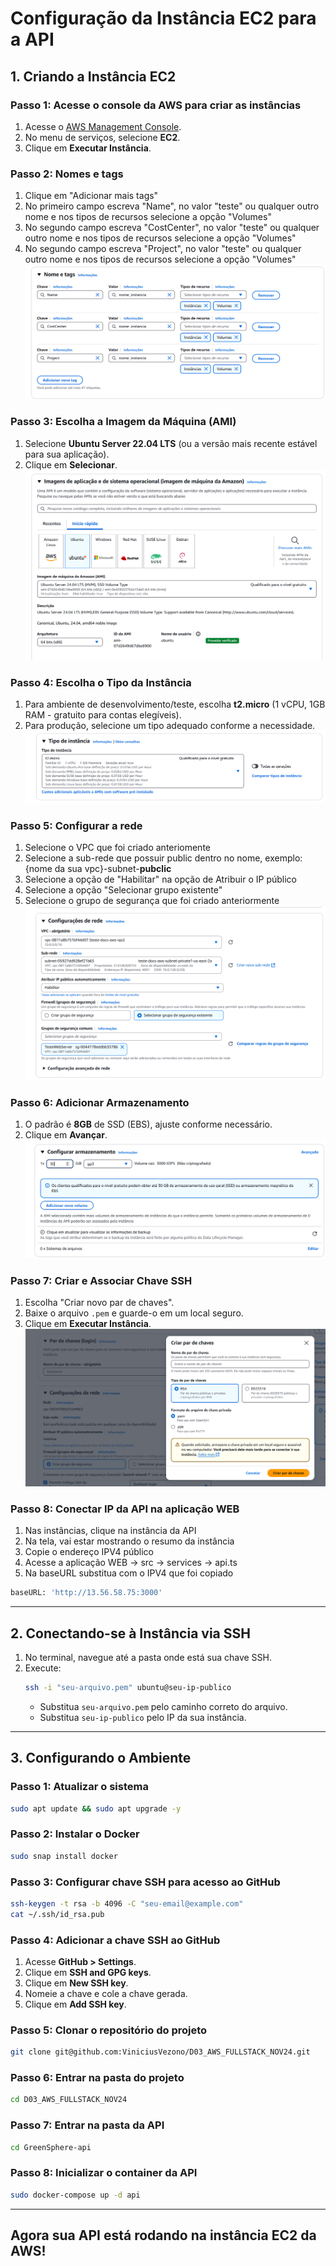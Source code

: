 # Configuração da Instância EC2 para a API

## 1. Criando a Instância EC2

### Passo 1: Acesse o console da AWS para criar as instâncias
1. Acesse o [AWS Management Console](https://aws.amazon.com/console/).
2. No menu de serviços, selecione **EC2**.
3. Clique em **Executar Instância**.

### Passo 2: Nomes e tags 
1. Clique em "Adicionar mais tags"
2. No primeiro campo escreva "Name", no valor "teste" ou qualquer outro nome e nos tipos de recursos selecione a opção "Volumes"
3. No segundo campo escreva "CostCenter", no valor "teste" ou qualquer outro nome e nos tipos de recursos selecione a opção "Volumes"
4. No segundo campo escreva "Project", no valor "teste" ou qualquer outro nome e nos tipos de recursos selecione a opção "Volumes"
![nome_tags](./imagens/nome_tages.png)

### Passo 3: Escolha a Imagem da Máquina (AMI)

1. Selecione **Ubuntu Server 22.04 LTS** (ou a versão mais recente estável para sua aplicação).
2. Clique em **Selecionar**.
![imagem_SO](./imagens/SO_maquina_virtual.png)

### Passo 4: Escolha o Tipo da Instância

1. Para ambiente de desenvolvimento/teste, escolha **t2.micro** (1 vCPU, 1GB RAM - gratuito para contas elegíveis).
2. Para produção, selecione um tipo adequado conforme a necessidade.
![imagem_tipo_instancia](./imagens/tipo_instancia.png)

### Passo 5: Configurar a rede 
1. Selecione o VPC que foi criado anteriomente  
2. Selecione a sub-rede que possuir public dentro no nome, exemplo: {nome da sua vpc}-subnet-**pubclic**
3. Selecione a opção de "Habilitar" na opção de Atribuir o IP público
4. Selecione a opção  "Selecionar grupo existente"
5. Selecione o grupo de segurança que foi criado anteriormente
![imagem_config](./imagens/print11_s3.png)

### Passo 6: Adicionar Armazenamento

1. O padrão é **8GB** de SSD (EBS), ajuste conforme necessário.
2. Clique em **Avançar**.
![imagem_armazenamento](./imagens/armazenamento.png)


### Passo 7: Criar e Associar Chave SSH

1. Escolha "Criar novo par de chaves".
2. Baixe o arquivo `.pem` e guarde-o em um local seguro.
3. Clique em **Executar Instância**.
![imagem_par_de_chaves](./imagens/criar_par_chave.png)

### Passo 8: Conectar IP da API na aplicação WEB
1. Nas instâncias, clique na instância da API 
2. Na tela, vai estar mostrando o resumo da instância 
3. Copie o endereço IPV4 público 
4. Acesse a aplicação WEB -> src -> services -> api.ts
5. Na baseURL substitua com o IPV4 que foi copiado 
```sh
baseURL: 'http://13.56.58.75:3000'
```

---

## 2. Conectando-se à Instância via SSH
1. No terminal, navegue até a pasta onde está sua chave SSH.
2. Execute:
   ```sh
   ssh -i "seu-arquivo.pem" ubuntu@seu-ip-publico
   ```
   - Substitua `seu-arquivo.pem` pelo caminho correto do arquivo.
   - Substitua `seu-ip-publico` pelo IP da sua instância.

---

## 3. Configurando o Ambiente

### Passo 1: Atualizar o sistema
```sh
sudo apt update && sudo apt upgrade -y
```

### Passo 2: Instalar o Docker
```sh
sudo snap install docker
```

### Passo 3: Configurar chave SSH para acesso ao GitHub
```sh
ssh-keygen -t rsa -b 4096 -C "seu-email@example.com"
cat ~/.ssh/id_rsa.pub
```

### Passo 4: Adicionar a chave SSH ao GitHub
1. Acesse **GitHub > Settings**.
2. Clique em **SSH and GPG keys**.
3. Clique em **New SSH key**.
4. Nomeie a chave e cole a chave gerada.
5. Clique em **Add SSH key**.

### Passo 5: Clonar o repositório do projeto
```sh
git clone git@github.com:ViniciusVezono/D03_AWS_FULLSTACK_NOV24.git
```

### Passo 6: Entrar na pasta do projeto
```sh
cd D03_AWS_FULLSTACK_NOV24
```

### Passo 7: Entrar na pasta da API
```sh
cd GreenSphere-api
```

### Passo 8: Inicializar o container da API
```sh
sudo docker-compose up -d api
```

---

## Agora sua API está rodando na instância EC2 da AWS!

